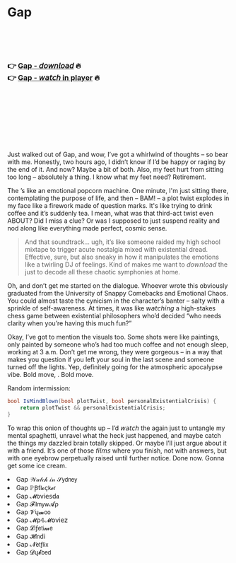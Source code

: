<h1>Gap</h1>

<br><br><br>

<h3>👉 <a href="https://Gunarajs-stergepelec1988.github.io/fqadotfdmu/">Gap - 𝘥𝘰𝘸𝘯𝘭𝘰𝘢𝘥</a> 🔥<br>
👉 <a href="https://Gunarajs-stergepelec1988.github.io/fqadotfdmu/">Gap - 𝘸𝘢𝘵𝘤𝘩 in player</a> 🔥
</h3>



<br><br><br><br><br><br><br>


Just walked out of Gap, and wow, I’ve got a whirlwind of thoughts – so bear with me. Honestly, two hours ago, I didn’t know if I’d be happy or raging by the end of it. And now? Maybe a bit of both. Also, my feet hurt from sitting too long – absolutely a thing. I know what my feet need? Retirement.

The  ’s like an emotional popcorn machine. One minute, I'm just sitting there, contemplating the purpose of life, and then – BAM! – a plot twist explodes in my face like a firework made of question marks. It's like trying to drink coffee and it’s suddenly tea. I mean, what was that third-act twist even ABOUT? Did I miss a clue? Or was I supposed to just suspend reality and nod along like everything made perfect, cosmic sense. 

> And that soundtrack... ugh, it’s like someone raided my high school mixtape to trigger acute nostalgia mixed with existential dread. Effective, sure, but also sneaky in how it manipulates the emotions like a twirling DJ of feelings. Kind of makes me want to 𝘥𝘰𝘸𝘯𝘭𝘰𝘢𝘥 the   just to decode all these chaotic symphonies at home.

Oh, and don’t get me started on the dialogue. Whoever wrote this obviously graduated from the University of Snappy Comebacks and Emotional Chaos. You could almost taste the cynicism in the character’s banter – salty with a sprinkle of self-awareness. At times, it was like 𝘸𝘢𝘵𝘤𝘩𝘪𝘯𝘨 a high-stakes chess game between existential philosophers who’d decided “who needs clarity when you’re having this much fun?”

Okay, I’ve got to mention the visuals too. Some shots were like paintings, only painted by someone who’s had too much coffee and not enough sleep, working at 3 a.m. Don’t get me wrong, they were gorgeous – in a way that makes you question if you left your soul in the last scene and someone turned off the lights. Yep, definitely going for the atmospheric apocalypse vibe. Bold move,  . Bold move.

Random intermission: 

```csharp
bool IsMindBlown(bool plotTwist, bool personalExistentialCrisis) {
    return plotTwist && personalExistentialCrisis;
}
```

To wrap this onion of thoughts up – I’d 𝘸𝘢𝘵𝘤𝘩 the   again just to untangle my mental spaghetti, unravel what the heck just happened, and maybe catch the things my dazzled brain totally skipped. Or maybe I’ll just argue about it with a friend. It’s one of those 𝘧𝘪𝘭𝘮𝘴 where you finish, not with answers, but with one eyebrow perpetually raised until further notice. Done now. Gonna get some ice cream.

<li>Gap 𝒲𝒶𝓉𝒸𝒽 𝒾𝓃 𝒮𝗒𝖽𝗇𝖾𝗒</li>
<li>Gap 𝙿Ꞵť𝗅𝓸ç𝗄𝓮𝗋</li>
<li>Gap 𝓜𝗈ν𝗂𝖾𝗌ԁ𝖆</li>
<li>Gap 𝓕𝗂𝗅𝗆𝗒𝗐𝓐ρ</li>
<li>Gap 𝓥ų𝓶𝗈𝗈</li>
<li>Gap 𝓜ρ𝟜𝓜𝗈ν𝗂𝖾𝗓</li>
<li>Gap 𝓛𝗂ƒ𝖾𝗍𝗂𝓶𝖾</li>
<li>Gap 𝓗𝗂𝗇ԁ𝗂</li>
<li>Gap 𝓝𝖾𝗍ƒ𝗅𝗂𝗑</li>
<li>Gap 𝓓ų𝓫𝖻𝖾𝖽</li>
